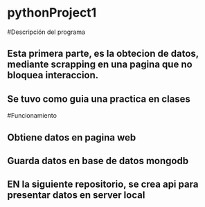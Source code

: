 # pythonProject1

#Descripción del programa 

## Esta primera parte, es la obtecion de datos, mediante scrapping en una pagina que no bloquea interaccion.
## Se tuvo como guia una practica en clases 

#Funcionamiento 

## Obtiene datos en pagina web 
## Guarda datos en base de datos mongodb
## EN la siguiente repositorio, se crea api para presentar datos en server local 
